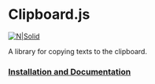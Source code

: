 # Clipboard.js

[![N|Solid](https://cldup.com/dTxpPi9lDf.thumb.png)](https://nodesource.com/products/nsolid)

A library for copying texts to the clipboard.

### [Installation and Documentation](mateusmirandaalmeida.github.io/clipboard.js/index.html)
